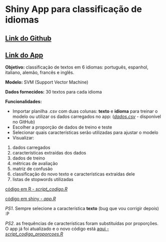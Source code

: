 # Shiny App para classificação de idiomas

## [Link do Github](https://github.com/daphnespier/idiomas)
## [Link do App](https://8h163l-daphne-spier.shinyapps.io/traducao/)

**Objetivo:** classificação de textos em 6 idiomas: português, espanhol, italiano, alemão, francês e inglês. 

**Modelo:** SVM (Support Vector Machine)

**Dados fornecidos:** 30 textos para cada idioma

**Funcionalidades:**
- Importar planilha .csv com duas colunas: **texto** e **idioma** para treinar o modelo ou utilizar os dados carregados no app: ([*dados.csv*](https://github.com/daphnespier/idiomas/blob/main/dados.csv) - disponível no GitHub)
- Escolher a proporção de dados de treino e teste
- Selecionar quais características serão utilizadas para ajustar o modelo
- Visualizar:
1) dados carregados
2) características extraídas dos dados
3) dados de treino
4) métricas de avaliação
5) matriz de confusão
6) classificação do novo texto e características extraídas dele
7) listas de stopwords utilizadas


[código em R - *script_codigo.R*](https://github.com/daphnespier/idiomas/blob/main/script_codigo.R)


[código em shiny - *app.R*](https://github.com/daphnespier/idiomas/blob/main/app.R)

*PS1*. Sempre selecione a característica **texto** (bug que vou corrigir depois) :P

*PS2*. as frequências de características foram substituídas por proporções. O app já foi atualizado e o novo código está [aqui - *script_codigo_proporcoes.R*]([https://github.com/daphnespier/idiomas/blob/main/app.R](https://github.com/daphnespier/idiomas/blob/main/script_codigo_proporcoes.R)https://github.com/daphnespier/idiomas/blob/main/script_codigo_proporcoes.R)
